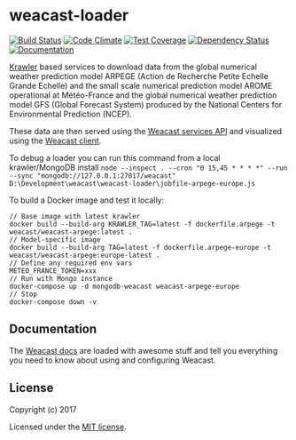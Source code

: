 # weacast-loader

[![Build Status](https://travis-ci.com/weacast/weacast-loader.png?branch=master)](https://travis-ci.com/weacast/weacast-loader)
[![Code Climate](https://codeclimate.com/github/weacast/weacast-loader/badges/gpa.svg)](https://codeclimate.com/github/weacast/weacast-loader)
[![Test Coverage](https://codeclimate.com/github/weacast/weacast-loader/badges/coverage.svg)](https://codeclimate.com/github/weacast/weacast-loader/coverage)
[![Dependency Status](https://img.shields.io/david/weacast/weacast-loader.svg?style=flat-square)](https://david-dm.org/weacast/weacast-loader)
[![Documentation](https://img.shields.io/badge/documentation-available-brightgreen.svg)](https://weacast.github.io/weacast-docs/)

[Krawler](https://kalisio.github.io/krawler/) based services to download data from the global numerical weather prediction model ARPEGE (Action de Recherche Petite Echelle Grande Echelle) and the small scale numerical prediction model AROME operational at Météo-France and the global numerical weather prediction model GFS (Global Forecast System) produced by the National Centers for Environmental Prediction (NCEP).

These data are then served using the [Weacast services API](https://github.com/weacast/weacast-api) and visualized using the [Weacast client](https://github.com/weacast/weacast-client).

To debug a loader you can run this command from a local krawler/MongoDB install `node --inspect . --cron "0 15,45 * * * *" --run --sync "mongodb://127.0.0.1:27017/weacast" D:\Development\weacast\weacast-loader\jobfile-arpege-europe.js`

To build a Docker image and test it locally:
```
// Base image with latest krawler
docker build --build-arg KRAWLER_TAG=latest -f dockerfile.arpege -t weacast/weacast-arpege:latest .
// Model-specific image
docker build --build-arg TAG=latest -f dockerfile.arpege-europe -t weacast/weacast-arpege:europe-latest .
// Define any required env vars
METEO_FRANCE_TOKEN=xxx
// Run with Mongo instance
docker-compose up -d mongodb-weacast weacast-arpege-europe
// Stop
docker-compose down -v
```

## Documentation

The [Weacast docs](https://weacast.github.io/weacast-docs/) are loaded with awesome stuff and tell you everything you need to know about using and configuring Weacast.

## License

Copyright (c) 2017

Licensed under the [MIT license](LICENSE).

